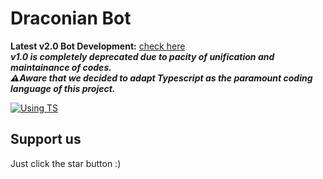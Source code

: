 # Draconian Bot

**Latest v2.0 Bot Development:** [check here](https://github.com/RealKoolisw/DraconianBot/tree/dev-ts)\
***v1.0 is completely deprecated due to pacity of unification and maintainance of codes.***\
***⚠Aware that we decided to adapt Typescript as the paramount coding language of this project.***

[![Using TS](https://img.shields.io/badge/Using-TypeScript-Blue.svg)](https://shields.io/)

## Support us

 Just click the star button :)
